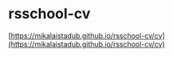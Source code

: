 # rsschool-cv

[https://mikalaistadub.github.io/rsschool-cv/cv](https://mikalaistadub.github.io/rsschool-cv/cv)